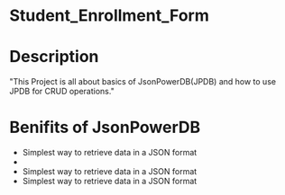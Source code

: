# Student_Enrollment_Form

# Description
"This Project is all about basics of JsonPowerDB(JPDB) and how to use JPDB for CRUD operations." 

# Benifits of JsonPowerDB
<ul>
  <li>Simplest way to retrieve data in a JSON format</li>
  <li></li>
  <li>Simplest way to retrieve data in a JSON format</li>
  <li>Simplest way to retrieve data in a JSON format</li>
</ul>
